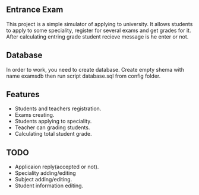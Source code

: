 ## Entrance Exam
This project is a simple simulator of applying to university. It allows students to apply to some speciality, register for several exams and get grades for it. After calculating entring grade student recieve message is he enter or not.

## Database
In order to work, you need to create database. Create empty shema with name examsdb then run script database.sql from config folder.  
	
## Features
* Students and teachers registration.
* Exams creating.
* Students applying to speciality.
* Teacher can grading students.
* Calculating total student grade.

## TODO
* Applicaion reply(accepted or not).
* Speciality adding/editing
* Subject adding/editing.
* Student information editing.
